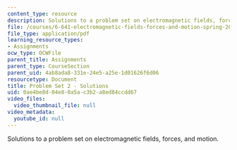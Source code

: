 ```yaml
---
content_type: resource
description: Solutions to a problem set on electromagnetic fields, forces, and motion.
file: /courses/6-641-electromagnetic-fields-forces-and-motion-spring-2009/0ae4be8d04e80a5ac3b2a8ed84ccdd67_MIT6_641s09_sol_pset02.pdf
file_type: application/pdf
learning_resource_types:
- Assignments
ocw_type: OCWFile
parent_title: Assignments
parent_type: CourseSection
parent_uid: 4ab8ada8-331e-24e5-a25e-1d01626f6d06
resourcetype: Document
title: Problem Set 2 - Solutions
uid: 0ae4be8d-04e8-0a5a-c3b2-a8ed84ccdd67
video_files:
  video_thumbnail_file: null
video_metadata:
  youtube_id: null
---
```

Solutions to a problem set on electromagnetic fields, forces, and motion.

